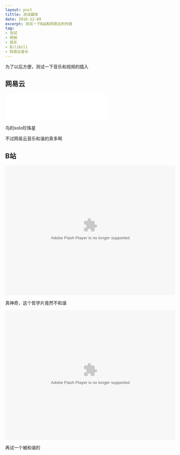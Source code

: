```yaml
---
layout: post
tittle: 测试媒体
date: 2016-12-09
excerpt: 测试一下B站和网易云的外链
tag: 
- 测试
- 视频
- 音乐
- Bilibili
- 网易云音乐
---
```




为了以后方便，测试一下音乐和视频的插入

## 网易云

<iframe frameborder="no" border="0" marginwidth="0" marginheight="0" width=330 height=86 src="//music.163.com/outchain/player?type=2&id=665343&auto=1&height=66"></iframe>

鸟的solo珍珠星

不过网易云音乐和谐的真多啊



## B站

<embed height="415" width="544" quality="high" allowfullscreen="true" type="application/x-shockwave-flash" src="http://static.hdslb.com/miniloader.swf" flashvars="aid=7350187&page=1" pluginspage="http://www.adobe.com/shockwave/download/download.cgi?P1_Prod_Version=ShockwaveFlash"></embed>

真神奇，这个哲学片竟然不和谐



<embed height="415" width="544" quality="high" allowfullscreen="true" type="application/x-shockwave-flash" src="http://static.hdslb.com/miniloader.swf" flashvars="aid=212109&page=1" pluginspage="http://www.adobe.com/shockwave/download/download.cgi?P1_Prod_Version=ShockwaveFlash"></embed>

再试一个被和谐的
